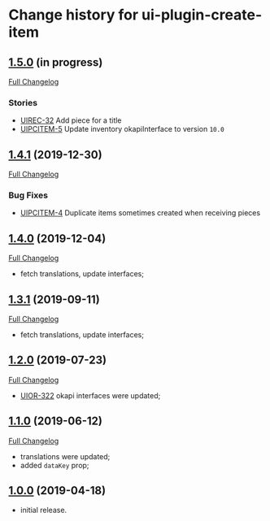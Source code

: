 # Change history for ui-plugin-create-item

## [1.5.0](https://github.com/folio-org/ui-plugin-create-item/tree/v1.5.0) (in progress)
[Full Changelog](https://github.com/folio-org/ui-plugin-create-item/compare/v1.4.1...v1.5.0)

### Stories
* [UIREC-32](https://issues.folio.org/browse/UIREC-32) Add piece for a title
* [UIPCITEM-5](https://issues.folio.org/browse/UIPCITEM-5) Update inventory okapiInterface to version `10.0`

## [1.4.1](https://github.com/folio-org/ui-plugin-create-item/tree/v1.4.1) (2019-12-30)
[Full Changelog](https://github.com/folio-org/ui-plugin-create-item/compare/v1.4.0...v1.4.1)

### Bug Fixes
* [UIPCITEM-4](https://issues.folio.org/browse/UIPCITEM-4) Duplicate items sometimes created when receiving pieces

## [1.4.0](https://github.com/folio-org/ui-plugin-create-item/tree/v1.4.0) (2019-12-04)
[Full Changelog](https://github.com/folio-org/ui-plugin-create-item/compare/v1.3.1...v1.4.0)

* fetch translations, update interfaces;

## [1.3.1](https://github.com/folio-org/ui-plugin-create-item/tree/v1.3.1) (2019-09-11)
[Full Changelog](https://github.com/folio-org/ui-plugin-create-item/compare/v1.2.0...v1.3.1)

* fetch translations, update interfaces;

## [1.2.0](https://github.com/folio-org/ui-plugin-create-item/tree/v1.2.0) (2019-07-23)
[Full Changelog](https://github.com/folio-org/ui-plugin-create-item/compare/v1.1.0...v1.2.0)

* [UIOR-322](https://issues.folio.org/browse/UIOR-322) okapi interfaces were updated;

## [1.1.0](https://github.com/folio-org/ui-plugin-create-item/tree/v1.1.0) (2019-06-12)
[Full Changelog](https://github.com/folio-org/ui-plugin-create-item/compare/v1.0.0...v1.1.0)
* translations were updated;
* added `dataKey` prop;

## [1.0.0](https://github.com/folio-org/ui-plugin-create-item/tree/v1.0.0) (2019-04-18)

* initial release.
